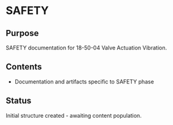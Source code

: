 # SAFETY

## Purpose
SAFETY documentation for 18-50-04 Valve Actuation Vibration.

## Contents
- Documentation and artifacts specific to SAFETY phase

## Status
Initial structure created - awaiting content population.
